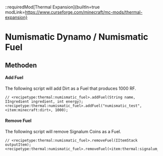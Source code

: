 ::requiredMod[Thermal Expansion]{builtIn=true modLink=https://www.curseforge.com/minecraft/mc-mods/thermal-expansion}

# Numismatic Dynamo / Numismatic Fuel

## Methoden

#### Add Fuel

The following script will add Dirt as a Fuel that produces 1000 RF.

```zenscript
// <recipetype:thermal:numismatic_fuel>.addFuel(String name, IIngredient ingredient, int energy);
<recipetype:thermal:numismatic_fuel>.addFuel("numismatic_test", <item:minecraft:dirt>, 1000);
```

#### Remove Fuel

The following script will remove Signalum Coins as a Fuel.

```zenscript
// <recipetype:thermal:numismatic_fuel>.removeFuel(IItemStack outputItem);
<recipetype:thermal:numismatic_fuel>.removeFuel(<item:thermal:signalum_coin>);
```
